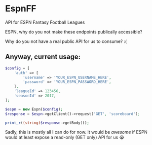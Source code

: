 EspnFF
======

API for ESPN Fantasy Football Leagues

ESPN, why do you not make these endpoints publically accessible?

Why do you not have a real public API for us to consume? :(

## Anyway, current usage:
```php
$config = [
    'auth' => [
        'username' => 'YOUR_ESPN_USERNAME_HERE',
        'password' => 'YOUR_ESPN_PASSWORD_HERE',
    ],
    'leagueId' => 123456,
    'seasonId' => 2017,
];

$espn = new Espn($config);
$response = $espn->getClient()->request('GET', 'scoreboard');

print_r((string)$response->getBody());
```

Sadly, this is mostly all I can do for now.  It would be *awesome* if ESPN would at least expose a read-only (GET only) API for us :sob:
